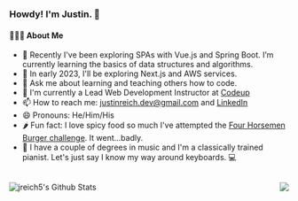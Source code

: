 ### Howdy! I'm Justin. 👋

#### 👨🏻‍💻 About Me

- 🔭 Recently I've been exploring SPAs with Vue.js and Spring Boot. I’m currently learning the basics of data structures and algorithms.
- 🌱 In early 2023, I'll be exploring Next.js and AWS services.
- 💬 Ask me about learning and teaching others how to code.
- 💼 I'm currently a Lead Web Development Instructor at [Codeup](https://codeup.com/)
- 📫 How to reach me: [justinreich.dev@gmail.com](mailto:justinreich.dev@gamil.com) and [LinkedIn](https://www.linkedin.com/in/justin-reich/)
- 😄 Pronouns: He/Him/His
- 🌶️ Fun fact: I love spicy food so much I've attempted the [Four Horsemen Burger challenge](https://www.mychunkysburgers.com/4-horsemen). It went...badly.
- 🎹 I have a couple of degrees in music and I'm a classically trained pianist. Let's just say I know my way around keyboards. 💻 

<br>

<div>
  
<img align=right src="https://github-readme-stats.vercel.app/api/top-langs/?username=jreich5&layout=compact&text_color=daf7dc&bg_color=151515">

<img align=left src="https://github-readme-stats.vercel.app/api?username=jreich5&include_all_commits=true&count_private=true&show_icons=true&line_height=20&title_color=7A7ADB&icon_color=2234AE&text_color=D3D3D3&bg_color=0,000000,130F40" alt="jreich5's Github Stats">
  
</div>

  
